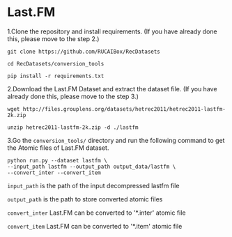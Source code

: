 # Last.FM

1.Clone the repository and install requirements. 
(If you have already done this, please move to the step 2.)

```
git clone https://github.com/RUCAIBox/RecDatasets

cd RecDatasets/conversion_tools

pip install -r requirements.txt
```

2.Download the Last.FM Dataset and extract the dataset file.
(If you have already done this, please move to the step 3.)

```
wget http://files.grouplens.org/datasets/hetrec2011/hetrec2011-lastfm-2k.zip

unzip hetrec2011-lastfm-2k.zip -d ./lastfm
```

3.Go the ``conversion_tools/`` directory 
and run the following command to get the Atomic files of Last.FM dataset.

```
python run.py --dataset lastfm \ 
--input_path lastfm --output_path output_data/lastfm \
--convert_inter --convert_item
```

`input_path` is the path of the input decompressed lastfm file

`output_path` is the path to store converted atomic files

 `convert_inter` Last.FM can be converted to '*.inter' atomic file

`convert_item` Last.FM can be converted to '*.item' atomic file